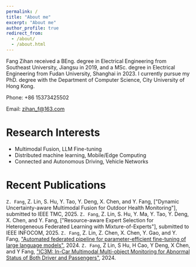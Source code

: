 ```yaml
---
permalink: /
title: "About me"
excerpt: "About me"
author_profile: true
redirect_from: 
  - /about/
  - /about.html
---
```


Fang Zihan received a BEng. degree in Electrical Engineering from Southeast University, Jiangsu in 2019, and a MSc. degree in Electrical Engineering from Fudan University, Shanghai in 2023. I currently pursue my PhD. degree with the Department of Computer Science, City University of Hong Kong.

Phone: +86 15373425502

Email: zihan_f@163.com

<!-- Address: Science Building, Room 608, Handan Road, Fudan University, China -->

Research Interests
======
* Multimodal Fusion, LLM Fine-tuning
* Distributed machine learning, Mobile/Edge Computing
* Connected and Autonomous Driving, Vehicle Networks


Recent Publications
======
`Z. Fang`, Z. Lin, S. Hu, Y. Tao, Y. Deng, X. Chen, and Y. Fang, ["Dynamic Uncertainty-aware Multimodal Fusion for Outdoor Health Monitoring"], submitted to IEEE TMC, 2025.
`Z. Fang`, Z. Lin, S. Hu, Y. Ma, Y. Tao, Y. Deng, X. Chen, and Y. Fang, ["Resource-aware Expert Selection for Heterogeneous Federated Learning with Mixture-of-Experts"], submitted to IEEE INFOCOM, 2025.
`Z. Fang`, Z. Lin, Z. Chen, X. Chen, Y. Gao, and Y. Fang, ["Automated federated pipeline for parameter-efficient fine-tuning of large language models"](https://arxiv.org/pdf/2404.06448), 2024.
`Z. Fang`, Z Lin, S Hu, H Cao, Y Deng, X Chen, and Y Fang, ["IC3M: In-Car Multimodal Multi-object Monitoring for Abnormal Status of Both Driver and Passengers"](https://arxiv.org/pdf/2410.02592), 2024.

